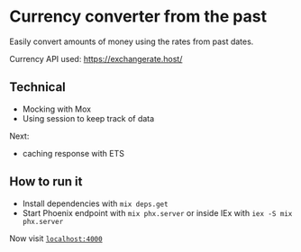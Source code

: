 # Currency converter from the past

Easily convert amounts of money using the rates from past dates.

Currency API used: https://exchangerate.host/

## Technical

- Mocking with Mox
- Using session to keep track of data

Next:
- caching response with ETS


## How to run it

* Install dependencies with `mix deps.get`
* Start Phoenix endpoint with `mix phx.server` or inside IEx with `iex -S mix phx.server`

Now visit [`localhost:4000`](http://localhost:4000)

